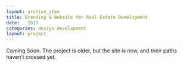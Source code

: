 ```yaml
---
layout: archive_item
title: Branding & Website for Real Estate Development
date:   2017
categories: design development
layout: project
---
```


Coming Soon. The project is older, but the site is new, and their paths haven’t crossed yet.